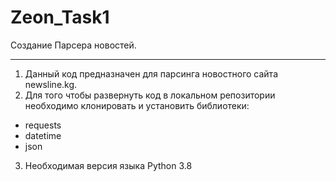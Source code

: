# Zeon_Task1
Создание Парсера новостей.
***
1. Данный код предназначен для парсинга новостного сайта newsline.kg. 
2. Для того чтобы развернуть код в локальном репозитории необходимо клонировать и установить библиотеки:
  - requests
  - datetime 
  - json
3. Необходимая версия языка Python 3.8
